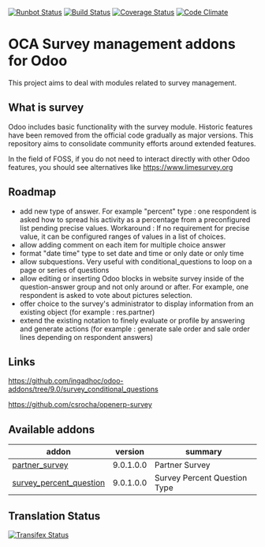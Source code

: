 [![Runbot Status](https://runbot.odoo-community.org/runbot/badge/flat/200/9.0.svg)](https://runbot.odoo-community.org/runbot/repo/github-com-oca-survey-200)
[![Build Status](https://travis-ci.org/OCA/survey.svg?branch=9.0)](https://travis-ci.org/OCA/survey)
[![Coverage Status](https://coveralls.io/repos/OCA/survey/badge.svg?branch=9.0)](https://coveralls.io/r/OCA/survey?branch=9.0)
[![Code Climate](https://codeclimate.com/github/OCA/survey/badges/gpa.svg)](https://codeclimate.com/github/OCA/survey)

OCA Survey management addons for Odoo
=====================================

This project aims to deal with modules related to survey management.


What is survey
--------------

Odoo includes basic functionality with the survey module.
Historic features have been removed from the official code gradually as major versions.
This repository aims to consolidate community efforts around extended features.

In the field of FOSS, if you do not need to interact directly with other Odoo features, you should see alternatives like https://www.limesurvey.org


Roadmap
-------

- add new type of answer. For example "percent" type : one respondent is asked how to spread his activity as a percentage from a preconfigured list pending precise values. Workaround : If no requirement for precise value, it can be configured ranges of values in a list of choices.
- allow adding comment on each item for multiple choice answer
- format "date time" type to set date and time or only date or only time
- allow subquestions. Very useful with conditional_questions to loop on a page or series of questions
- allow editing or inserting Odoo blocks in website survey inside of the question-answer group and not only around or after.  For example, one respondent is asked to vote about pictures selection.
- offer choice to the survey's administrator to display information from an existing object (for example : res.partner)
- extend the existing notation to finely evaluate or profile by answering and generate actions (for example : generate sale order and sale order lines depending on respondent answers)


Links
-----

https://github.com/ingadhoc/odoo-addons/tree/9.0/survey_conditional_questions

https://github.com/csrocha/openerp-survey


[//]: # (addons)

Available addons
----------------
addon | version | summary
--- | --- | ---
[partner_survey](partner_survey/) | 9.0.1.0.0 | Partner Survey
[survey_percent_question](survey_percent_question/) | 9.0.1.0.0 | Survey Percent Question Type

[//]: # (end addons)

Translation Status
------------------
[![Transifex Status](https://www.transifex.com/projects/p/OCA-survey-9-0/chart/image_png)](https://www.transifex.com/projects/p/OCA-survey-9-0)
